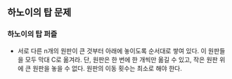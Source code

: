 ## 하노이의 탑 문제
### 하노이의 탑 퍼즐
* 서로 다른 n개의 원판이 큰 것부터 아래에 놓이도록 순서대로 쌓여 있다. 이 원판들을 모두 막대 C로 옮겨라. 단, 원판은 한 번에 한 개씩만 옮길 수 있고, 작은 원판 위에 큰 원판을 놓을 수 없다. 원판의 이동 횟수는 최소로 해야 한다.
